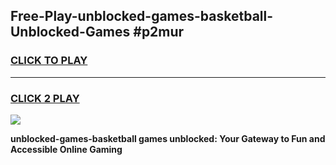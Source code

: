 
## Free-Play-unblocked-games-basketball-Unblocked-Games #p2mur
<h3>
<a href="https://news.freeplayer.one?title=unblocked-games-basketball&ref=8M">CLICK TO PLAY</a></h3>
<hr>

<h3>
<a href="https://news.freeplayer.one?title=unblocked-games-basketball&ref=8M">CLICK 2 PLAY</a>
  
</h3>

<a href="https://news.freeplayer.one?title=unblocked-games-basketball&ref=8M"><img src="https://clearcache.store/games.png"></a>


**unblocked-games-basketball games unblocked: Your Gateway to Fun and Accessible Online Gaming**

